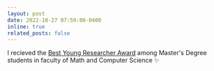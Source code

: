 ```yaml
---
layout: post
date: 2022-10-27 07:59:00-0400
inline: true
related_posts: false
---
```


<!-- A simple inline announcement with Markdown emoji! :sparkles: :smile: -->

I recieved the [Best Young Researcher Award](https://atu.ac.ir/en) among Master's Degree students in faculty of Math and Computer Science :sparkles: